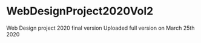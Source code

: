 # WebDesignProject2020Vol2
Web Design project 2020 final version
Uploaded full version on March 25th 2020

